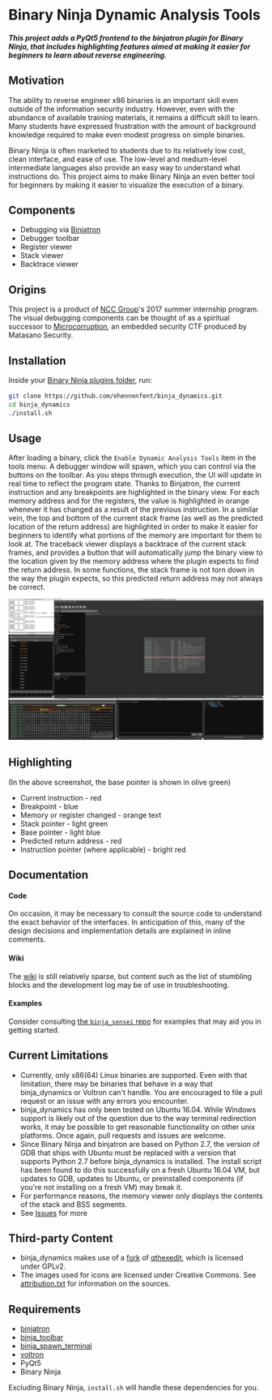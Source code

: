 # Binary Ninja Dynamic Analysis Tools

##### This project adds a PyQt5 frontend to the binjatron plugin for Binary Ninja, that includes highlighting features aimed at making it easier for beginners to learn about reverse engineering.

## Motivation
The ability to reverse engineer x86 binaries is an important skill even outside of the information security industry. However, even with the abundance of available training materials, it remains a difficult skill to learn. Many students have expressed frustration with the amount of background knowledge required to make even modest progress on simple binaries.

Binary Ninja is often marketed to students due to its relatively low cost, clean interface, and ease of use. The low-level and medium-level intermediate languages also provide an easy way to understand what instructions do. This project aims to make Binary Ninja an even better tool for beginners by making it easier to visualize the execution of a binary.

## Components
* Debugging via [Binjatron](https://github.com/snare/binjatron)
* Debugger toolbar
* Register viewer
* Stack viewer
* Backtrace viewer

## Origins
This project is a product of [NCC Group](https://www.nccgroup.trust/us/)'s 2017 summer internship program. The visual debugging components can be thought of as a spiritual successor to [Microcorruption](https://microcorruption.com), an embedded security CTF produced by Matasano Security.

## Installation
Inside your [Binary Ninja plugins folder](https://github.com/Vector35/binaryninja-api/tree/master/python/examples#loading-plugins), run:
```bash
git clone https://github.com/ehennenfent/binja_dynamics.git
cd binja_dynamics
./install.sh
```

## Usage
After loading a binary, click the `Enable Dynamic Analysis Tools` item in the tools menu. A debugger window will spawn, which you can control via the buttons on the toolbar. As you steps through execution, the UI will update in real time to reflect the program state. Thanks to Binjatron, the current instruction and any breakpoints are highlighted in the binary view. For each memory address and for the registers, the value is highlighted in orange whenever it has changed as a result of the previous instruction. In a similar vein, the top and bottom of the current stack frame (as well as the predicted location of the return address) are highlighted in order to make it easier for beginners to identify what portions of the memory are important for them to look at. The traceback viewer displays a backtrace of the current stack frames, and provides a button that will automatically jump the binary view to the location given by the memory address where the plugin expects to find the return address. In some functions, the stack frame is not torn down in the way the plugin expects, so this predicted return address may not always be correct.

![Screenshot](screenshot.png)

## Highlighting
(In the above screenshot, the base pointer is shown in olive green)
* Current instruction - red
* Breakpoint - blue
* Memory or register changed - orange text
* Stack pointer - light green
* Base pointer - light blue
* Predicted return address - red
* Instruction pointer (where applicable) - bright red

## Documentation

#### Code
On occasion, it may be necessary to consult the source code to understand the exact behavior of the interfaces. In anticipation of this, many of the design decisions and implementation details are explained in inline comments.

#### Wiki
The [wiki](https://github.com/ehennenfent/binja_dynamics/wiki) is still relatively sparse, but content such as the list of stumbling blocks and the development log may be of use in troubleshooting.

#### Examples
Consider consulting [the `binja_sensei` repo](https://github.com/ehennenfent/binja_sensei#writeups) for examples that may aid you in getting started.

## Current Limitations
* Currently, only x86(64) Linux binaries are supported. Even with that limitation, there may be binaries that behave in a way that binja_dynamics or Voltron can't handle. You are encouraged to file a pull request or an issue with any errors you encounter.
* binja_dynamics has only been tested on Ubuntu 16.04. While Windows support is likely out of the question due to the way terminal redirection works, it may be possible to get reasonable functionality on other unix platforms. Once again, pull requests and issues are welcome.
* Since Binary Ninja and binjatron are based on Python 2.7, the version of GDB that ships with Ubuntu must be replaced with a version that supports Python 2.7 before binja_dynamics is installed. The install script has been found to do this successfully on a fresh Ubuntu 16.04 VM, but updates to GDB, updates to Ubuntu, or preinstalled components (if you're not installing on a fresh VM) may break it.
* For performance reasons, the memory viewer only displays the contents of the stack and BSS segments.
* See [Issues](https://github.com/ehennenfent/binja_dynamics/issues) for more

## Third-party Content
* binja_dynamics makes use of a [fork](https://github.com/ehennenfent/hexview) of [qthexedit](https://github.com/csarn/qthexedit), which is licensed under GPLv2.
* The images used for icons are licensed under Creative Commons. See [attribution.txt](https://github.com/ehennenfent/binja_dynamics/blob/master/attribution.txt) for information on the sources.

## Requirements
* [binjatron](https://github.com/snare/binjatron)
* [binja_toolbar](https://github.com/ehennenfent/binja_toolbar)
* [binja_spawn_terminal](https://github.com/ehennenfent/binja_spawn_terminal.git)
* [voltron](https://github.com/snare/voltron)
* PyQt5
* Binary Ninja

Excluding Binary Ninja, `install.sh` will handle these dependencies for you.
